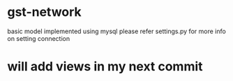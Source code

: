 # gst-network
basic model implemented using mysql
please refer settings.py for more info on setting connection
# will add views in my next commit
